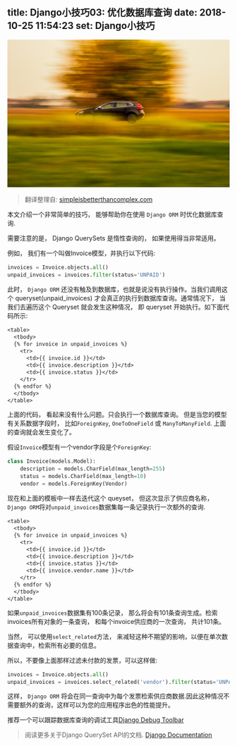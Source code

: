 title: Django小技巧03: 优化数据库查询
date: 2018-10-25 11:54:23
set: Django小技巧
---

![Fast](/uploads/images/odq.jpeg "cover")


> 翻译整理自: [simpleisbetterthancomplex.com](https://simpleisbetterthancomplex.com/tips/2016/05/16/django-tip-3-optimize-database-queries.html)


本文介绍一个非常简单的技巧， 能够帮助你在使用 `Django ORM` 时优化数据库查询.

需要注意的是， Django QuerySets 是惰性查询的， 如果使用得当非常适用。

例如， 我们有一个叫做Invoice模型，并执行以下代码:

```python
invoices = Invoice.objects.all()
unpaid_invoices = invoices.filter(status='UNPAID')
```

此时， `Django ORM` 还没有触及到数据库，也就是说没有执行操作。当我们调用这个 queryset(unpaid_invoices) 才会真正的执行到数据库查询。通常情况下， 当我们去遍历这个 Queryset 就会发生这种情况， 即 queryset 开始执行。如下面代码所示:

```django
<table>
  <tbody>
  {% for invoice in unpaid_invoices %}
    <tr>
      <td>{{ invoice.id }}</td>
      <td>{{ invoice.description }}</td>
      <td>{{ invoice.status }}</td>
    </tr>
  {% endfor %}
  </tbody>
</table>
```

上面的代码， 看起来没有什么问题。只会执行一个数据库查询。 但是当您的模型有关系数据字段时， 比如`ForeignKey`, `OneToOneField` 或 `ManyToManyField`. 上面的查询就会发生变化了。 

假设`Invoice`模型有一个vendor字段是个`ForeignKey`:

```python
class Invoice(models.Model):
    description = models.CharField(max_length=255)
    status = models.CharField(max_length=10)
    vendor = models.ForeignKey(Vendor)
```


现在和上面的模板中一样去迭代这个 queyset， 但这次显示了供应商名称，`Django ORM`将对`unpaid_invoices`数据集每一条记录执行一次额外的查询.

```django
<table>
  <tbody>
  {% for invoice in unpaid_invoices %}
    <tr>
      <td>{{ invoice.id }}</td>
      <td>{{ invoice.description }}</td>
      <td>{{ invoice.status }}</td>
      <td>{{ invoice.vendor.name }}</td>
    </tr>
  {% endfor %}
  </tbody>
</table>
```

如果`unpaid_invoices`数据集有100条记录， 那么将会有101条查询生成。检索invoices所有对象的一条查询， 和每个invoice供应商的一次查询， 共计101条。

当然， 可以使用`select_related`方法， 来减轻这种不期望的影响，以便在单次数据查询中，检索所有必要的信息。

所以，不要像上面那样过滤未付款的发票，可以这样做:

```python
invoices = Invoice.objects.all()
unpaid_invoices = invoices.select_related('vendor').filter(status='UNPAID')
```

这样， `Django ORM` 将会在同一查询中为每个发票检索供应商数据.因此这种情况不需要额外的查询，这样可以为您的应用程序出色的性能提升。

推荐一个可以跟踪数据库查询的调试工具[Django Debug Toolbar](https://django-debug-toolbar.readthedocs.io/)


> 阅读更多关于Django QuerySet API的文档. [Django Documentation](https://docs.djangoproject.com/en/dev/ref/models/querysets/#select-related)
